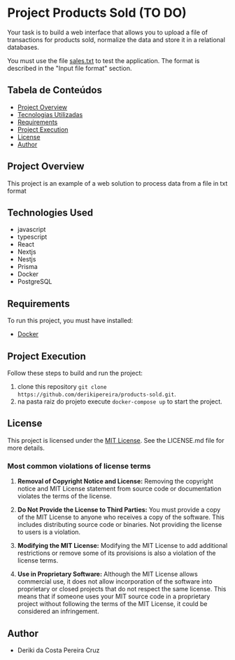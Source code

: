 # Project Products Sold (TO DO)

Your task is to build a web interface that allows you to upload a file
of transactions for products sold, normalize the data and store it in a
relational databases.

You must use the file [sales.txt](sales.txt) to test the
application. The format is described in the "Input file format" section.

## Tabela de Conteúdos

- [Project Overview](#project-overview)
- [Tecnologias Utilizadas](#technologies-used)
- [Requirements](#requirements)
- [Project Execution](#project-execution)
- [License](#license)
- [Author](#author)

## Project Overview

This project is an example of a web solution to process data from a file in txt format

## Technologies Used

- javascript
- typescript
- React
- Nextjs
- Nestjs
- Prisma
- Docker
- PostgreSQL

## Requirements

To run this project, you must have installed:

- [Docker](https://www.docker.com/products/docker-desktop/)


## Project Execution

Follow these steps to build and run the project:

1. clone this repository ```git clone https://github.com/derikipereira/products-sold.git```.
2. na pasta raiz do projeto execute ```docker-compose up``` to start the project.


## License

This project is licensed under the [MIT License](https://opensource.org/license/mit/). See the LICENSE.md file for more details.
### Most common violations of license terms
  1. **Removal of Copyright Notice and License:** Removing the copyright notice and MIT License statement from source code or documentation violates the terms of the license.

  2. **Do Not Provide the License to Third Parties:** You must provide a copy of the MIT License to anyone who receives a copy of the software. This includes distributing source code or binaries. Not providing the license to users is a violation.

  3. **Modifying the MIT License:** Modifying the MIT License to add additional restrictions or remove some of its provisions is also a violation of the license terms.

  4. **Use in Proprietary Software:** Although the MIT License allows commercial use, it does not allow incorporation of the software into proprietary or closed projects that do not respect the same license. This means that if someone uses your MIT source code in a proprietary project without following the terms of the MIT License, it could be considered an infringement.

## Author
- Deriki da Costa Pereira Cruz

